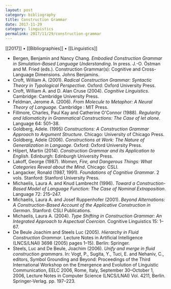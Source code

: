 ```yaml
---
layout: post
category: bibliography
title: Construction Grammar
date: 2017-11-29
category: linguistics
permalink: 2017/11/29/construction-grammar
---
```


[[2017]] • [[Bibliographies]] • [[Linguistics]]

* Bergen, Benjamin and Nancy Chang. *Embodied Construction Grammar in Simulation-Based Language Understanding*. In press. J.-O. Östman and M. Fried (eds.). Construction Grammar(s): Cognitive and Cross-Language Dimensions. Johns Benjamins.
* Croft, William A. (2001). *Radical Construction Grammar: Syntactic Theory in Typological Perspective*. Oxford: Oxford University Press.
* Croft, William A. and D. Alan Cruse (2004). *Cognitive Linguistics*. Cambridge: Cambridge University Press.
* Feldman, Jerome A. (2006). *From Molecule to Metaphor: A Neural Theory of Language*. Cambridge : MIT Press.
* Fillmore, Charles, Paul Kay and Catherine O'Connor (1988). *Regularity and Idiomaticity in Grammatical Constructions: The Case of let alone*. Language 64: 501–38.
* Goldberg, Adele. (1995) *Constructions: A Construction Grammar Approach to Argument Structure*. Chicago: University of Chicago Press.
* Goldberg, Adele (2006). *Constructions at Work: The Nature of Generalization in Language*. Oxford: Oxford University Press.
* Hilpert, Martin (2014). *Construction Grammar and its Application to English*. Edinburgh: Edinburgh University Press.
* Lakoff, George (1987). *Women, Fire, and Dangerous Things: What Categories Reveal about the Mind*. Chicago: CSLI.
* Langacker, Ronald (1987, 1991). *Foundations of Cognitive Grammar*. 2 vols. Stanford: Stanford University Press.
* Michaelis, Laura A. and Knud Lambrecht (1996). *Toward a Construction-Based Model of Language Function: The Case of Nominal Extraposition*. Language 72: 215–247.
* Michaelis, Laura A. and Josef Ruppenhofer (2001). *Beyond Alternations: A Construction-Based Account of the Applicative Construction in German*. Stanford: CSLI Publications.
* Michaelis, Laura A. (2004). *Type Shifting in Construction Grammar: An Integrated Approach to Aspectual Coercion*. Cognitive Linguistics 15: 1–67.
* De Beule Joachim and Steels Luc (2005). *Hierarchy in Fluid Construction Grammar*. Lecture Notes in Artificial Intelligence (LNCS/LNAI) 3698 (2005) pages 1–15). Berlin: Springer.
* Steels, Luc and De Beule, Joachim (2006). *Unify and merge in fluid construction grammars*. In: Vogt, P., Sugita, Y., Tuci, E. and Nehaniv, C., editors, Symbol Grounding and Beyond: Proceedings of the Third International Workshop on the Emergence and Evolution of Linguistic Communication, EELC 2006, Rome, Italy, September 30–October 1, 2006, Lecture Notes in Computer Science (LNCS/LNAI) Vol. 4211, Berlin. Springer-Verlag. pp. 197–223.
